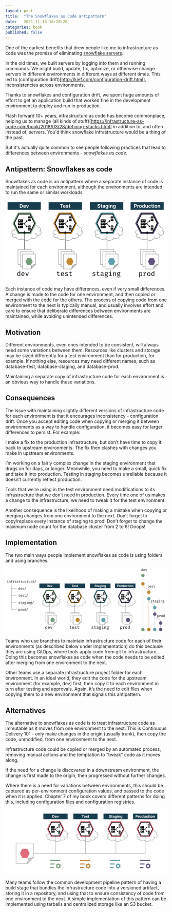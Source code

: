 ```yaml
---
layout: post
title:  "The Snowflakes as Code antipattern"
date:   2021-11-18 16:20:20
categories: book
published: false
---
```


One of the earliest benefits that drew people like me to infrastructure as code was the promise of eliminating [snowflake servers](https://martinfowler.com/bliki/SnowflakeServer.html).

In the old times, we built servers by logging into them and running commands. We might build, update, fix, optimize, or otherwise change servers in different environments in different ways at different times. This led to (configuration drift)[http://kief.com/configuration-drift.html], inconsistencies across environments.

Thanks to snowflakes and configuration drift, we spent huge amounts of effort to get an application build that worked fine in the development environment to deploy and run in production.

Flash forward 10+ years, infrastructure as code has become commonplace, helping us to manage (all kinds of stuff)[https://infrastructure-as-code.com/book/2018/03/28/defining-stacks.html] in addition to, and often instead of, servers. You'd think snowflake infrastructure would be a thing of the past.

But it's actually quite common to see people following practices that lead to differences between environments - _snowflakes as code_.


## Antipattern: Snowflakes as code

Snowflakes as code is an antipattern where a separate instance of code is maintained for each environment, although the environments are intended to run the same or similar workloads.


![Multiple environments, each with its own set of code](/images/snowflakes-as-code.png)


Each instance of code may have differences, even if very small differences. A change is made to the code for one environment, and then copied or merged with the code for the others. The process of copying code from one environment to the next is typically manual, and usually involves effort and care to ensure that deliberate differences between environments are maintained, while avoiding unintended differences.


## Motivation

Different environments, even ones intended to be consistent, will always need some variations between them. Resources like clusters and storage may be sized differently for a test environment than for production, for example. If nothing else, resources may need different names, such as database-test, database-staging, and database-prod.

Maintaining a separate copy of infrastructure code for each environment is an obvious way to handle these variations.


## Consequences

The issue with maintaining slightly different versions of infrastructure code for each environment is that it encourages inconsistency - configuration drift. Once you accept editing code when copying or merging it between environments as a way to handle configuration, it becomes easy for larger differences to persist. For example:

I make a fix to the production infrastructure, but don’t have time to copy it back to upstream environments. The fix then clashes with changes you make in upstream environments.

I’m working on a fairly complex change in the staging environment that drags on for days, or longer. Meanwhile, you need to make a small, quick fix and take it into production. Testing in staging becomes unreliable because it doesn’t currently reflect production.

Tools that we’re using in the test environment need modifications to its infrastructure that we don’t need in production. Every time one of us makes a change to the infrastructure, we need to tweak it for the test environment.

Another consequence is the likelihood of making a mistake when copying or merging changes from one environment to the next. Don’t forget to copy/replace every instance of staging to prod! Don’t forget to change the maximum node count for the database cluster from 2 to 6! Ooops!


## Implementation

The two main ways people implement snowflakes as code is using folders and using branches.


![Environment folders and environment branches](/images/snowflakes-folders-branches.png)


Teams who use branches to maintain infrastructure code for each of their environments (as described below under Implementation) do this because they are using GitOps, where tools apply code from git to infrastructure. Doing this becomes snowflakes as code when the code needs to be edited after merging from one environment to the next.

Other teams use a separate infrastructure project folder for each environment. In an ideal world, they edit the code for the upstream environment (for example, dev) first, then copy it to each environment in turn after testing and approvals. Again, it’s the need to edit files when copying them to a new environment that signals this antipattern.


## Alternatives

The alternative to snowflakes as code is to treat infrastructure code as immutable as it moves from one environment to the next. This is Continuous Delivery 101 - only make changes in the origin (usually trunk), then copy the code, unmodified, from one environment to the next.

Infrastructure code could be copied or merged by an automated process, removing manual actions and the temptation to “tweak” code as it moves along.

If the need for a change is discovered in a downstream environment, the change is first made to the origin, then progressed without further changes.

Where there is a need for variations between environments, this should be captured as per-environment configuration values, and passed to the code when it is applied. Chapter 7 of my book covers different patterns for doing this, including configuration files and configuration registries.


![Separating infrastructure code and per-environment configuration](/images/non-snowflake-configuration.png)


Many teams follow the common development pipeline pattern of having a build stage that bundles the infrastructure code into a versioned artifact, storing it in a repository, and using that to ensure consistency of code from one environment to the next. A simple implementation of this pattern can be implemented using tarballs and centralized storage like an S3 bucket.

